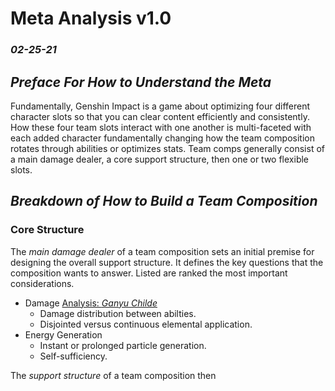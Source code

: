 # Meta Analysis v1.0
### *02-25-21*

## *Preface For How to Understand the Meta*
Fundamentally, Genshin Impact is a game about optimizing four different character slots so that you can clear content efficiently and consistently. How these four team slots interact with one another is multi-faceted with each added character fundamentally changing how the team composition rotates through abilities or optimizes stats. Team comps generally consist of a main damage dealer, a core support structure, then one or two flexible slots.

## *Breakdown of How to Build a Team Composition*
### Core Structure
The *main damage dealer* of a team composition sets an initial premise for designing the overall support structure. It defines the key questions that the composition wants to answer. Listed are ranked the most important considerations.

* Damage [Analysis: *Ganyu* *Childe*]()
  * Damage distribution between abilties.
  * Disjointed versus continuous elemental application.
* Energy Generation
  * Instant or prolonged particle generation.
  * Self-sufficiency.

The *support structure* of a team composition then 
